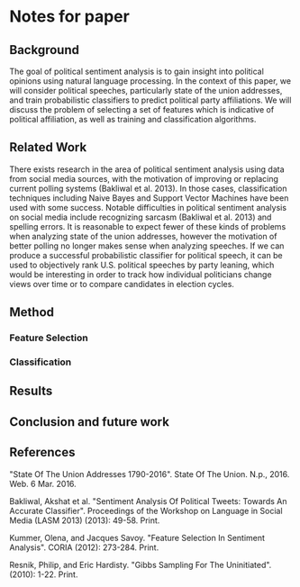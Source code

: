 # Notes for paper

<h2>Background</h2>
The goal of political sentiment analysis is to gain insight into political opinions using natural language processing. In the context of this paper, we will consider political speeches, particularly state of the union addresses, and train probabilistic classifiers to predict political party affiliations. We will discuss the problem of selecting a set of features which is indicative of political affiliation, as well as training and classification algorithms.

<h2>Related Work</h2>
There exists research in the area of political sentiment analysis using data from social media sources, with the motivation of improving or replacing current polling systems (Bakliwal et al. 2013). In those cases, classification techniques including Naive Bayes and Support Vector Machines have been used with some success. Notable difficulties in political sentiment analysis on social media include recognizing sarcasm (Bakliwal et al. 2013) and spelling errors. It is reasonable to expect fewer of these kinds of problems when analyzing state of the union addresses, however the motivation of better polling no longer makes sense when analyzing speeches. If we can produce a successful probabilistic classifier for political speech, it can be used to objectively rank U.S. political speeches by party leaning, which would be interesting in order to track how individual politicians change views over time or to compare candidates in election cycles.

<h2>Method</h2>
<h3>Feature Selection</h3>
<h3>Classification</h3>

<h2>Results</h2>

<h2>Conclusion and future work</h2>

<h2>References</h2>
"State Of The Union Addresses 1790-2016". State Of The Union. N.p., 2016. Web. 6 Mar. 2016.

Bakliwal, Akshat et al. "Sentiment Analysis Of Political Tweets: Towards An Accurate Classifier". Proceedings of the Workshop on Language in Social Media (LASM 2013) (2013): 49-58. Print.

Kummer, Olena, and Jacques Savoy. "Feature Selection In Sentiment Analysis". CORIA (2012): 273-284. Print.

Resnik, Philip, and Eric Hardisty. "Gibbs Sampling For The Uninitiated". (2010): 1-22. Print.
